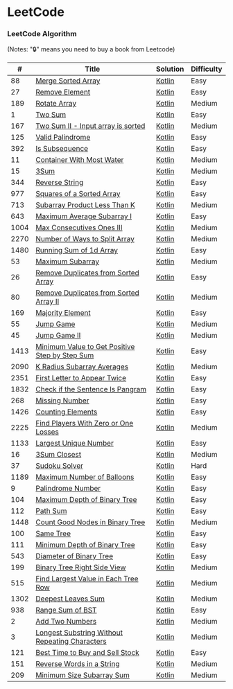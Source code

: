 LeetCode
========

### LeetCode Algorithm

(Notes: "🔒" means you need to buy a book from Leetcode)


| # | Title | Solution | Difficulty |
|---| ----- | -------- | ---------- |
|88|[Merge Sorted Array](https://leetcode.com/problems/merge-sorted-array/) | [Kotlin](./easy/merge-sorted-array/main.kt) |Easy|
|27|[Remove Element](https://leetcode.com/problems/remove-element/) | [Kotlin](./easy/remove-element/main.kt) |Easy|
|189|[Rotate Array](https://leetcode.com/problems/rotate-array/) | [Kotlin](./medium/rotate-array/main.kt) |Medium|
|1|[Two Sum](https://leetcode.com/problems/two-sum/) | [Kotlin](./easy/two-sum/main.kt) |Easy|
|167|[Two Sum II - Input array is sorted](https://leetcode.com/problems/two-sum-ii-input-array-is-sorted/) | [Kotlin](./medium/two-sum-2-array-is-sorted/main.kt) |Medium|
|125|[Valid Palindrome](https://leetcode.com/problems/valid-palindrome/) | [Kotlin](./easy/valid-palindrome/main.kt) |Easy|
|392|[Is Subsequence](https://leetcode.com/problems/is-subsequence/) | [Kotlin](./easy/is-subsequence/main.kt) |Easy|
|11|[Container With Most Water](https://leetcode.com/problems/container-with-most-water/) | [Kotlin](./medium/container-with-most-water/main.kt) |Medium|
|15|[3Sum](https://leetcode.com/problems/3sum/) | [Kotlin](./medium/3sum/main.kt) |Medium|
|344|[Reverse String](https://leetcode.com/problems/reverse-string/) | [Kotlin](./easy/reverse-string/main.kt) |Easy|
|977|[Squares of a Sorted Array](https://leetcode.com/problems/squares-of-a-sorted-array/) | [Kotlin](./easy/square-of-a-sorted-array/main.kt) |Easy|
|713|[Subarray Product Less Than K](https://leetcode.com/problems/subarray-product-less-than-k/) | [Kotlin](./medium/subarray-product-less-than-k/main.kt) |Medium|
|643|[Maximum Average Subarray I](https://leetcode.com/problems/maximum-average-subarray-i/) | [Kotlin](./easy/maximum-average-subarray-1/main.kt) |Easy|
|1004|[Max Consecutives Ones III](https://leetcode.com/problems/max-consecutive-ones-iii/) | [Kotlin](./medium/max-consecutive-ones-3/main.kt) |Medium|
|2270|[Number of Ways to Split Array](https://leetcode.com/problems/number-of-ways-to-split-array/) | [Kotlin](./medium/number-of-ways-to-split-array/main.kt) |Medium|
|1480|[Running Sum of 1d Array](https://leetcode.com/problems/running-sum-of-1d-array/) | [Kotlin](./easy/running-sum-of-1d-array/main.kt) |Easy|
|53|[Maximum Subarray](https://leetcode.com/problems/maximum-subarray) | [Kotlin](./medium/max-subarray/main.kt) |Medium|
|26|[Remove Duplicates from Sorted Array](https://leetcode.com/problems/remove-duplicates-from-sorted-array) | [Kotlin](./easy/remove-duplicates-from-sorted-array/main.kt) |Easy|
|80|[Remove Duplicates from Sorted Array II](https://leetcode.com/problems/remove-duplicates-from-sorted-array-ii) | [Kotlin](./medium/remove-duplicates-from-sorted-array-2/main.kt) |Medium|
|169|[Majority Element](https://leetcode.com/problems/majority-element/) | [Kotlin](./easy/majority-element/main.kt) |Easy|
|55|[Jump Game](https://leetcode.com/problems/jump-game) | [Kotlin](./medium/jump-game/main.kt) |Medium|
|45|[Jump Game II](https://leetcode.com/problems/jump-game-ii) | [Kotlin](./medium/jump-game-ii/main.kt) |Medium|
|1413|[Minimum Value to Get Positive Step by Step Sum](https://leetcode.com/problems/minimum-value-to-get-positive-step-by-step-sum/) | [Kotlin](./easy/minimum-value-to-get-positive-step-by-step-sum/main.kt) |Easy|
|2090|[K Radius Subarray Averages](https://leetcode.com/problems/k-radius-subarray-averages/description/) | [Kotlin](./medium/k-radius-subarray-averages/main.kt) |Medium|
|2351|[First Letter to Appear Twice](https://leetcode.com/problems/first-letter-to-appear-twice/) | [Kotlin](./easy/first-letter-to-appear-twice/main.kt) |Easy|
|1832|[Check if the Sentence Is Pangram](https://leetcode.com/problems/check-if-the-sentence-is-pangram/) | [Kotlin](./easy/check-if-the-sentence-is-pangram/main.kt) |Easy|
|268|[Missing Number](https://leetcode.com/problems/missing-number/d) | [Kotlin](./easy/missing-number/main.kt) |Easy|
|1426|[Counting Elements](https://leetcode.com/problems/counting-elements/) | [Kotlin](./easy/counting-elements/main.kt) |Easy| 
|2225|[Find Players With Zero or One Losses](https://leetcode.com/problems/find-players-with-zero-or-one-losses) | [Kotlin](./medium/find-players-with-zero-or-one-losses/main.kt) |Medium| 
|1133|[Largest Unique Number](https://leetcode.com/problems/largest-unique-number/) | [Kotlin](./easy/largest-unique-number/main.kt) |Easy| 
|16|[3Sum Closest](https://leetcode.com/problems/3sum-closest/) | [Kotlin](./medium/3sum-closest/main.kt) |Medium|
|37|[Sudoku Solver](https://leetcode.com/problems/sudoku-solver/) | [Kotlin](./hard/sodoku-solver/main.kt) |Hard|
|1189|[Maximum Number of Balloons](https://leetcode.com/problems/maximum-number-of-balloons/) | [Kotlin](./easy/maximum-number-of-balloons/main.kt) |Easy| 
|9|[Palindrome Number](https://leetcode.com/problems/palindrome-number/) | [Kotlin](./easy/palindrome-number/main.kt) |Easy| 
|104|[Maximum Depth of Binary Tree](https://leetcode.com/problems/maximum-depth-of-binary-tree/) | [Kotlin](./easy/maximum-depth-of-binary-tree/main.kt) |Easy| 
|112|[Path Sum](https://leetcode.com/problems/path-sum/) | [Kotlin](./easy/path-sum/main.kt) |Easy| 
|1448|[Count Good Nodes in Binary Tree](https://leetcode.com/problems/count-good-nodes-in-binary-tree/) | [Kotlin](./medium/count-good-nodes-in-binary-tree/main.kt) |Medium| 
|100|[Same Tree](https://leetcode.com/problems/same-tree/) | [Kotlin](./easy/same-tree/main.kt) |Easy| 
|111|[Minimum Depth of Binary Tree](https://leetcode.com/problems/minimum-depth-of-binary-tree/) | [Kotlin](./easy/minimum-depth-of-binary-tree/main.kt) |Easy| 
|543|[Diameter of Binary Tree](https://leetcode.com/problems/diameter-of-binary-tree/) | [Kotlin](./easy/diameter-of-binary-tree/main.kt) |Easy| 
|199|[Binary Tree Right Side View](https://leetcode.com/problems/binary-tree-right-side-view/) | [Kotlin](./medium/binary-tree-right-side-view/main.kt) |Medium|
|515|[Find Largest Value in Each Tree Row](https://leetcode.com/problems/find-largest-value-in-each-tree-row/) | [Kotlin](./medium/find-largest-value-in-each-tree-row/main.kt) |Medium|
|1302|[Deepest Leaves Sum](https://leetcode.com/problems/deepest-leaves-sum/) | [Kotlin](./medium/deepest-leaves-sum/main.kt) |Medium|
|938|[Range Sum of BST](https://leetcode.com/problems/range-sum-of-bst/) | [Kotlin](./easy/range-sum-of-bst/main.kt) |Easy|
|2|[Add Two Numbers](https://leetcode.com/problems/add-two-numbers/) | [Kotlin](./medium/add-two-numbers/main.kt) |Medium|
|3|[Longest Substring Without Repeating Characters](https://leetcode.com/problems/longest-substring-without-repeating-characters/) | [Kotlin](./medium/longest-substring-without-repeating-characters/main.kt) |Medium|
|121|[Best Time to Buy and Sell Stock](https://leetcode.com/problems/best-time-to-buy-and-sell-stock/) | [Kotlin](./easy/best-time-to-buy-and-sell-stock/main.kt) |Easy|
|151|[Reverse Words in a String](https://leetcode.com/problems/reverse-words-in-a-string/) | [Kotlin](./medium/reverse-words-in-a-string/main.kt) |Medium|
|209|[Minimum Size Subarray Sum](https://leetcode.com/problems/minimum-size-subarray-sum/) | [Kotlin](./medium/minimum-size-subarray-sum/main.kt) |Medium|